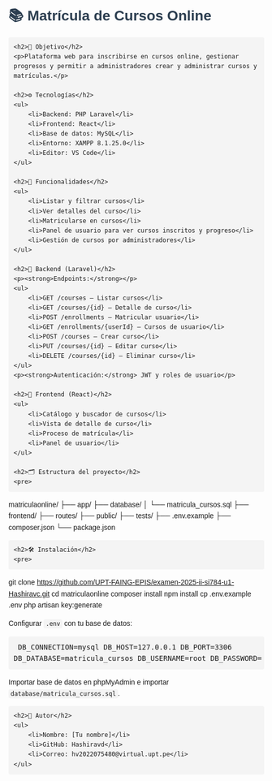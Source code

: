 <!DOCTYPE html>
<html lang="es">
<head>
    <meta charset="UTF-8">
    <meta name="viewport" content="width=device-width, initial-scale=1.0">
    <title>Proyecto Matrícula de Cursos Online</title>
    <style>
        body { font-family: Arial, sans-serif; line-height: 1.6; padding: 20px; }
        h1, h2, h3 { color: #2c3e50; }
        code { background: #f4f4f4; padding: 2px 4px; border-radius: 4px; }
        pre { background: #f4f4f4; padding: 10px; border-radius: 4px; overflow-x: auto; }
        ul { margin-bottom: 15px; }
    </style>
</head>
<body>
    <h1>📚 Matrícula de Cursos Online</h1>

    <h2>🎯 Objetivo</h2>
    <p>Plataforma web para inscribirse en cursos online, gestionar progresos y permitir a administradores crear y administrar cursos y matrículas.</p>

    <h2>⚙️ Tecnologías</h2>
    <ul>
        <li>Backend: PHP Laravel</li>
        <li>Frontend: React</li>
        <li>Base de datos: MySQL</li>
        <li>Entorno: XAMPP 8.1.25.0</li>
        <li>Editor: VS Code</li>
    </ul>

    <h2>🚀 Funcionalidades</h2>
    <ul>
        <li>Listar y filtrar cursos</li>
        <li>Ver detalles del curso</li>
        <li>Matricularse en cursos</li>
        <li>Panel de usuario para ver cursos inscritos y progreso</li>
        <li>Gestión de cursos por administradores</li>
    </ul>

    <h2>🔧 Backend (Laravel)</h2>
    <p><strong>Endpoints:</strong></p>
    <ul>
        <li>GET /courses — Listar cursos</li>
        <li>GET /courses/{id} — Detalle de curso</li>
        <li>POST /enrollments — Matricular usuario</li>
        <li>GET /enrollments/{userId} — Cursos de usuario</li>
        <li>POST /courses — Crear curso</li>
        <li>PUT /courses/{id} — Editar curso</li>
        <li>DELETE /courses/{id} — Eliminar curso</li>
    </ul>
    <p><strong>Autenticación:</strong> JWT y roles de usuario</p>

    <h2>🎨 Frontend (React)</h2>
    <ul>
        <li>Catálogo y buscador de cursos</li>
        <li>Vista de detalle de curso</li>
        <li>Proceso de matrícula</li>
        <li>Panel de usuario</li>
    </ul>

    <h2>🗂️ Estructura del proyecto</h2>
    <pre>
matriculaonline/
├── app/
├── database/
│   └── matricula_cursos.sql
├── frontend/
├── routes/
├── public/
├── tests/
├── .env.example
├── composer.json
└── package.json
    </pre>

    <h2>🛠️ Instalación</h2>
    <pre>
git clone https://github.com/UPT-FAING-EPIS/examen-2025-ii-si784-u1-Hashiravc.git
cd matriculaonline
composer install
npm install
cp .env.example .env
php artisan key:generate
    </pre>
    <p>Configurar <code>.env</code> con tu base de datos:</p>
    <pre>
DB_CONNECTION=mysql
DB_HOST=127.0.0.1
DB_PORT=3306
DB_DATABASE=matricula_cursos
DB_USERNAME=root
DB_PASSWORD=
    </pre>
    <p>Importar base de datos en phpMyAdmin e importar <code>database/matricula_cursos.sql</code>.</p>

    <h2>👤 Autor</h2>
    <ul>
        <li>Nombre: [Tu nombre]</li>
        <li>GitHub: Hashiravd</li>
        <li>Correo: hv2022075480@virtual.upt.pe</li>
    </ul>
</body>
</html>

